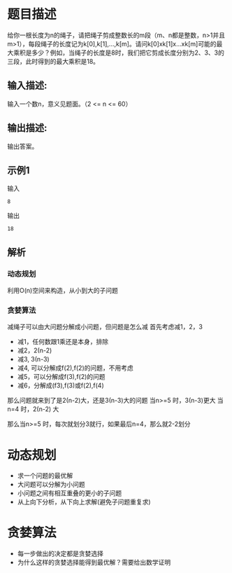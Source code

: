 # 题目描述

给你一根长度为n的绳子，请把绳子剪成整数长的m段（m、n都是整数，n>1并且m>1），每段绳子的长度记为k[0],k[1],...,k[m]。请问k[0]xk[1]x...xk[m]可能的最大乘积是多少？例如，当绳子的长度是8时，我们把它剪成长度分别为2、3、3的三段，此时得到的最大乘积是18。


## 输入描述:
输入一个数n，意义见题面。（2 <= n <= 60）

## 输出描述:
输出答案。

## 示例1
输入

    8

输出

    18


## 解析
### 动态规划
利用O(n)空间来构造，从小到大的子问题

### 贪婪算法
减绳子可以由大问题分解成小问题，但问题是怎么减
首先考虑减1，2，3
- 减1，任何数跟1乘还是本身，排除
- 减2，2(n-2)
- 减3, 3(n-3)
- 减4, 可以分解成f(2),f(2)的问题，不用考虑
- 减5，可以分解成f(3),f(2)的问题
- 减6，分解成(f3),f(3)或f(2),f(4)

那么问题就来到了是2(n-2)大，还是3(n-3)大的问题
当n>=5 时，3(n-3)更大
当n=4 时，2(n-2) 大

那么当n>=5 时，每次就划分3就行，如果最后n=4，那么就2-2划分


# 动态规划
- 求一个问题的最优解
- 大问题可以分解为小问题
- 小问题之间有相互重叠的更小的子问题
- 从上向下分析，从下向上求解(避免子问题重复求)

# 贪婪算法
- 每一步做出的决定都是贪婪选择
- 为什么这样的贪婪选择能得到最优解？需要给出数学证明
